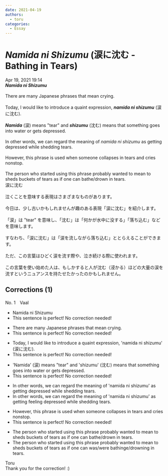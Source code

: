 ```yaml
---
date: 2021-04-19
authors:
  - toru
categories:
  - Essay
---
```


<h1 id="subject_show"><strong><em>Namida ni Shizumu</strong></em> (涙に沈む - Bathing in Tears)</h1>
<div class="date">Apr 19, 2021 19:14</div>
<div id="post"><div id="body_show_ori">
<strong><em>Namida ni Shizumu</strong></em><br/><br/>There are many Japanese phrases that mean crying.<br/><br/>Today, I would like to introduce a quaint expression, <strong><em>namida ni shizumu</em></strong> (涙に沈む).<br/><br/><strong><em>Namida</em></strong> (涙) means "tear" and <strong><em>shizumu</em></strong> (沈む) means that something goes into water or gets depressed.<br/><br/>In other words, we can regard the meaning of <em>namida ni shizumu</em> as getting depressed while shedding tears.<br/><br/>However, this phrase is used when someone collapses in tears and cries nonstop.<br/><br/>The person who started using this phrase probably wanted to mean to sheds buckets of tears as if one can bathe/drown in tears.
</div></div>

<!-- more -->

<div id="post_ja"><div id="body_show_mo">
涙に沈む<br/><br/>泣くことを意味する表現はさまざまなものがあります。<br/><br/>今日は、少し古いかもしれませんが趣のある表現「涙に沈む」を紹介します。<br/><br/>「涙」は "tear" を意味し、「沈む」は「何かが水中に没する」「落ち込む」などを意味します。<br/><br/>すなわち、「涙に沈む」は「涙を流しながら落ち込む」ととらえることができます。<br/><br/>ただ、この言葉はひどく涙を流す際や、泣き続ける際に使われます。<br/><br/>この言葉を使い始めた人は、もしかすると人が沈む（浸かる）ほどの大量の涙を流すというニュアンスを持たせたかったのかもしれません。
</div></div>

## Corrections (1)
<div id="block"><div class="first_name"> No. 1　<span class="just_name">Vaal</span></div><div id="block2">
<ul class="correction_field">
<li class="incorrect">Namida ni Shizumu</li>
<li class="corrected perfect">This sentence is perfect! No correction needed!</li>
</ul>
<ul class="correction_field">
<li class="incorrect">There are many Japanese phrases that mean crying.</li>
<li class="corrected perfect">This sentence is perfect! No correction needed!</li>
</ul>
<ul class="correction_field">
<li class="incorrect">Today, I would like to introduce a quaint expression, 'namida ni shizumu' (涙に沈む).</li>
<li class="corrected perfect">This sentence is perfect! No correction needed!</li>
</ul>
<ul class="correction_field">
<li class="incorrect">'Namida' (涙) means "tear" and 'shizumu' (沈む) means that something goes into water or gets depressed.</li>
<li class="corrected perfect">This sentence is perfect! No correction needed!</li>
</ul>
<ul class="correction_field">
<li class="incorrect">In other words, we can regard the meaning of 'namida ni shizumu' as getting depressed while shedding tears.</li>
<li class="corrected correct">
In other words, we can regard the meaning of 'namida ni shizumu' as <span class="f_blue">getting</span> <span class="f_red">feeling </span>depressed while shedding tears.
</li>
</ul>
<ul class="correction_field">
<li class="incorrect">However, this phrase is used when someone collapses in tears and cries nonstop.</li>
<li class="corrected perfect">This sentence is perfect! No correction needed!</li>
</ul>
<ul class="correction_field">
<li class="incorrect">The person who started using this phrase probably wanted to mean to sheds buckets of tears as if one can bathe/drown in tears.</li>
<li class="corrected correct">
The person who started using this phrase probably wanted to mean to shed<span class="sline"><span class="f_gray">s</span></span> buckets of tears as if one <span class="f_gray"><span class="sline">can</span></span> <span class="f_red">was/were </span>bath<span class="f_red">ing</span><span class="sline"><span class="f_gray">e</span></span>/drown<span class="f_red">ing</span> in tears.
</li>
</ul>
</div><div class="name"><span class="just_name">Toru</span><br>
Thank you for the correction! :)
</div>
</div>
